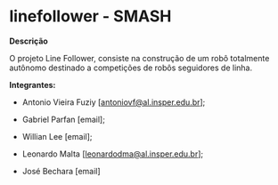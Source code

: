 # linefollower - SMASH

**Descrição**

O projeto Line Follower, consiste na construção de um robô totalmente autônomo destinado a competições de robôs seguidores de linha.

**Integrantes:**

 * Antonio Vieira Fuziy [antoniovf@al.insper.edu.br];

 * Gabriel Parfan [email];

 * Willian Lee [email];

 * Leonardo Malta [leonardodma@al.insper.edu.br];

 * José Bechara [email]
